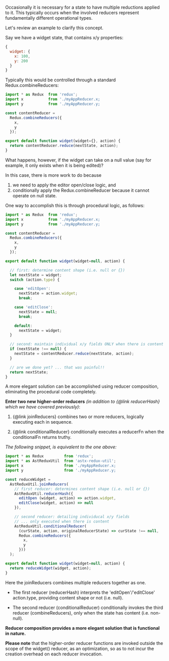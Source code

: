 Occasionally it is necessary for a state to have multiple reductions
applied to it.  This typically occurs when the involved reducers
represent fundamentally different operational types.

Let's review an example to clarify this concept.

Say we have a widget state, that contains x/y properties:

```JavaScript
{
  widget: {
    x: 100,
    y: 200
  }
}
```

Typically this would be controlled through a standard
Redux.combineReducers:

```JavaScript
import * as Redux  from 'redux';
import x           from './myAppReducer.x;
import y           from './myAppReducer.y;

const contentReducer = 
  Redux.combineReducers({
    x,
    y
  });

export default function widget(widget={}, action) {
  return contentReducer.reduce(nextState, action);
}
```

What happens, however, if the widget can take on a null value (say for
example, it only exists when it is being edited)?  

In this case, there is more work to do because 
  1. we need to apply the editor open/close logic, and
  2. conditionally apply the Redux.combineReducer because it cannot
     operate on null state.

One way to accomplish this is through procedural logic, as follows:

```JavaScript
import * as Redux  from 'redux';
import x           from './myAppReducer.x;
import y           from './myAppReducer.y;

const contentReducer = 
  Redux.combineReducers({
    x,
    y
  });

export default function widget(widget=null, action) {

  // first: determine content shape (i.e. null or {})
  let nextState = widget;
  switch (action.type) {

    case 'editOpen':
      nextState = action.widget;
      break;

    case 'editClose':
      nextState = null;
      break;

    default:
      nextState = widget;
  }

  // second: maintain individual x/y fields ONLY when there is content
  if (nextState !== null) {
    nextState = contentReducer.reduce(nextState, action);
  }

  // are we done yet? ... that was painful!!
  return nextState;
}
```

A more elegant solution can be accomplished using reducer composition,
eliminating the procedural code completely.

**Enter two new higher-order reducers** *(in addition to {@link
reducerHash} which we have covered previously)*:

1. {@link joinReducers} combines two or more reducers, logically
   executing each in sequence.

2. {@link conditionalReducer} conditionally executes a reducerFn when
   the conditionalFn returns truthy.

*The following snippet, is equivalent to the one above:*
```JavaScript
import * as Redux         from 'redux';
import * as AstReduxUtil  from 'astx-redux-util';
import x                  from './myAppReducer.x;
import y                  from './myAppReducer.y;

const reduceWidget = 
  AstReduxUtil.joinReducers(
    // first reducer: determines content shape (i.e. null or {})
    AstReduxUtil.reducerHash({
      editOpen (widget, action) => action.widget,
      editClose(widget, action) => null
    }),

    // second reducer: detailing individucal x/y fields
    // ... only executed when there is content
    AstReduxUtil.conditionalReducer(
      (curState, action, originalReducerState) => curState !== null,
      Redux.combineReducers({
        x,
        y
      }))
  );

export default function widget(widget=null, action) {
  return reduceWidget(widget, action);
}
```

Here the joinReducers combines multiple reducers together as one.

- The first reducer (reducerHash) interprets the
  'editOpen'/'editClose' action.type, providing content shape or not
  (i.e. null).

- The second reducer (conditionalReducer) conditionally invokes the
  third reducer (combineReducers), only when the state has content
  (i.e. non-null).

**Reducer composition provides a more elegant solution that is
functional in nature.**

**Please note** that the higher-order reducer functions are invoked
outside the scope of the widget() reducer, as an optimization, so as
to not incur the creation overhead on each reducer invocation.
